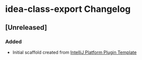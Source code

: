 <!-- Keep a Changelog guide -> https://keepachangelog.com -->

# idea-class-export Changelog

## [Unreleased]
### Added
- Initial scaffold created from [IntelliJ Platform Plugin Template](https://github.com/JetBrains/intellij-platform-plugin-template)
